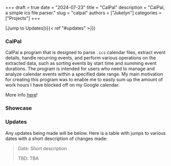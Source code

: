 +++
draft = true
date = "2024-07-23"
title = "CalPal"
description = "CalPal, a simple ics file parser."
slug = "calpal"
authors = ["Jukelyn"]
categories = ["Projects"]
+++

[Jump to Updates]({{< ref "#updates" >}})
### CalPal
CalPal a program that is designed to parse `.ics` calendar files, extract event details, handle recurring events, and perform various operations on the extracted data, such as sorting events by start time and summing event durations. The program is intended for users who need to manage and analyze calendar events within a specified date range. My main motivation for creating this program was to enable me to easily sum up the amount of work hours I have blocked off on my Google calendar.

More info [here](https://github.com/Jukelyn/CalPal)!

### Showcase

### Updates
Any updates being made will be below. Here is a table with jumps to various dates with a short description of changes made:

> Date: Short description
>
> TBD: TBA
